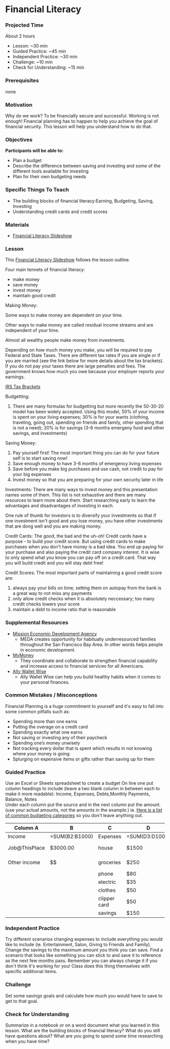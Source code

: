 # Financial Literacy

### Projected Time
About 2 hours
- Lesson: ~30 min
- Guided Practice: ~45 min
- Independent Practice: ~30 min
- Challenge: ~10 min
- Check for Understanding: ~15 min

### Prerequisites
none

### Motivation
Why do we work? To be financially secure and successful. 
Working is not enough! Financial planning has to happen to help you achieve the goal of financial security. This lesson will help you understand how to do that.


### Objectives
**Participants will be able to:**
- Plan a budget
- Describe the difference between saving and investing and some of the different tools available for investing
- Plan for their own budgeting needs


### Specific Things To Teach
- The building blocks of financial literacy:Earning, Budgeting, Saving, Investing
- Understanding credit cards and credit scores

### Materials

- [Financial Literacy Slideshow](https://docs.google.com/presentation/d/150KD2ORxehyoOHHzF_RWj_G6wHOMqgQlTavtOFhkJ4A/edit?usp=sharing)


### Lesson

This [Financial Literacy Slideshow](https://docs.google.com/presentation/d/150KD2ORxehyoOHHzF_RWj_G6wHOMqgQlTavtOFhkJ4A/edit?usp=sharing) follows the lesson outline.

Four main tennets of financial literacy:
- make money
- save money
- invest money
- maintain good credit

Making Money:

Some ways to make money are dependent on your time. 

Other ways to make money are called residual income streams and are independent of your time.

Almost all wealthy people make money from investments.

Depending on how much money you make, you will be required to pay Federal and State Taxes. There are different tax rates if you are single or if you are married (see the link below for more details about the tax brackets). If you do not pay your taxes there are large penalties and fees. The government knows how much you owe because your employer reports your earnings.

[IRS Tax Brackets](https://www.irs.com/articles/2018-federal-tax-rates-personal-exemptions-and-standard-deductions)

Budgetting:
1. There are many formulas for budgetting but more recently the 50-30-20 model has been widely accepted. Using this 
model, 50% of your income is spent on your living expenses; 30% is for your wants (clothing, traveling, going out, spending on friends and family, other spending that is not a need); 20% is for savings (3-6 months emergeny fund and other savings, and investments)


Saving Money:
1. Pay yourself first! The most important thing you can do for your future self is to start saving now!
2. Save enough money to have 3-6 months of emergency living expenses
3. Save before you make big purchases and use cash, not credit to pay for your big expenses
4. Invest money so that you are preparing for your own security later in life


Investments:
There are many ways to invest money and this presentation names some of them. This list is not exhaustive and there are many resources to learn more about them. Start researching early to learn the advantages and disadvantages of investing in each. 

One rule of thumb for investors is to diversify your investments so that if one investment isn't good and you lose money, you have other investments that are dong well and you are making money. 

Credit Cards:
The good, the bad and the uh-oh!
Credit cards have a purpose - to build your credit score. But using credit cards to make purchases when you don't have money is a bad idea. You end up paying for your purchase and also paying the credit card company interest. It is wise to only spend what you know you can pay off on a credit card. That way you will build credit and you will stay debt free!

Credit Scores:
The most important parts of maintaining a good credit score are:
1. always pay your bills on time; setting them on autopay from the bank is a great way to not miss any payments
2. only allow credit checks when it is absolutely neccessary; too many credit checks lowers your score
3. maintain a debt to income ratio that is reasonable

### Supplemental Resources
- [Mission Economic Development Agency](https://medasf.org/about/)
   - MEDA creates opportunity for habitually underresourced families throughout the San Francisco Bay Area. In other words helps people in economic development.
- [MyMoney](https://www.mymoney.gov/Pages/About-Us.aspx)
   - They coordinate and collaborate to strengthen financial capability and increase access to financial services for all Americans. 
- [Ally Wallet Wise](http://www.allywalletwise.com/)
   - Ally Wallet Wise can help you build healthy habits when it comes to your personal finances.


### Common Mistakes / Misconceptions
Financial Planning is a huge commitment to yourself and it's easy to fall into some common pitfalls such as:

- Spending more than one earns
- Putting the overage on a credit card
- Spending exactly what one earns
- Not saving or investing any of their paycheck
- Spending one’s money unwisely
- Not tracking every dollar that is spent which results in not knowing where your money is going
- Splurging on expensive items or gifts rather than saving up for them



### Guided Practice

Use an Excel or Sheets spreadsheet to create a budget
On line one put column headings to include (leave a two blank column in between each to make it more readable):
Income, Expenses, Debts,Monthly	Payments, Balance, Notes	
Under each column put the source and in the next column put the amount. (use your actual amounts, not the amounts in the example.)
ie. [Here is a list of common budgeting categories](http://www.allywalletwise.com/source/downloads/ally_WalletWise_MonthlyIncomeForm.pdf) so you don't leave anything out.

|Column A|	B|		C|		D|		E|		F|		G|
|-------------- |------------- |-----------  | --------------  |--------------|----------------|-------------------|
|Income	        |=SUM(B2:B1000)|Expenses     |=SUM(D3:D1000)	|Debt	      |=SUM(F3:F1000)  |	Balance	|
|Job@ThisPlace  | $3000.00     |	house	    |	$1500	      |	loan	     |	$175	      |	=SUM(B1)-SUM(D1+F1)|
|Other income	| $$		|groceries   |	$250	      |	credit card  | 	$30           |			|
|		|		|phone	    | 	$80           |              |                |			|
|		|		|electric    |	$35           |              |                |			|
|		|		|clothes	    | 	$50           |              |                |			|
|		|		|clipper card|	$50           |		|	|	|	|
|		|		|savings	    |	$150	|	|	|	|	|


### Independent Practice
Try different scenarios changing expenses to include everything you would like to include (ie. Entertainment, Salon, Giving to Friends and Family). Change the savings to the maximum amount you think you can save. Find a scenario that looks like something you can stick to and save it to reference as the next few months pass. Remember you can always change it if you don't think it's working for you!
Class does this thing themselves with specific additional items.


### Challenge

Set some savings goals and calculate how much you would have to save to get to that goal.


### Check for Understanding

Summarize in a notebook or on a word document what you learned in this lesson. What are the building blocks of financial literacy? What do you still have questions about? What are you going to spend some time researching when you have time?
